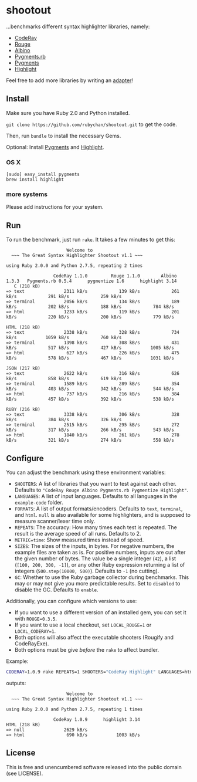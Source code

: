 # shootout

…benchmarks different syntax highlighter libraries, namely:

- [CodeRay](https://github.com/rubychan/coderay)
- [Rouge](https://github.com/jayferd/rouge)
- [Albino](https://github.com/github/albino)
- [Pygments.rb](https://github.com/tmm1/pygments.rb)
- [Pygments](https://bitbucket.org/birkenfeld/pygments-main)
- [Highlight](http://www.andre-simon.de/doku/highlight/en/highlight.html)

Feel free to add more libraries by writing an [adapter](https://github.com/rubychan/shootout/tree/master/adapters)!

## Install

Make sure you have Ruby 2.0 and Python installed.

`git clone https://github.com/rubychan/shootout.git` to get the code.

Then, run `bundle` to install the necessary Gems.

Optional: Install [Pygments](http://pygments.org/) and [Highlight](http://www.andre-simon.de/doku/highlight/en/highlight.html).

### OS X

```
[sudo] easy_install pygments
brew install highlight
```

### more systems

Please add instructions for your system.

## Run

To run the benchmark, just run `rake`. It takes a few minutes to get this:

```
                       Welcome to
  ~~~ The Great Syntax Highlighter Shootout v1.1 ~~~

using Ruby 2.0.0 and Python 2.7.5, repeating 2 times

                  CodeRay 1.1.0         Rouge 1.1.0        Albino 1.3.3   Pygments.rb 0.5.4      pygmentize 1.6      highlight 3.14
   C (218 kB)
=> text               2311 kB/s            139 kB/s            261 kB/s            291 kB/s            259 kB/s                    
=> terminal           2056 kB/s            134 kB/s            189 kB/s            202 kB/s            188 kB/s            784 kB/s
=> html               1233 kB/s            119 kB/s            201 kB/s            220 kB/s            200 kB/s            779 kB/s

HTML (218 kB)
=> text               2338 kB/s            328 kB/s            734 kB/s           1059 kB/s            760 kB/s                    
=> terminal           1398 kB/s            308 kB/s            431 kB/s            517 kB/s            427 kB/s           1005 kB/s
=> html                627 kB/s            226 kB/s            475 kB/s            578 kB/s            467 kB/s           1031 kB/s

JSON (217 kB)
=> text               2622 kB/s            316 kB/s            626 kB/s            858 kB/s            619 kB/s                    
=> terminal           1589 kB/s            289 kB/s            354 kB/s            403 kB/s            342 kB/s            544 kB/s
=> html                737 kB/s            216 kB/s            384 kB/s            457 kB/s            392 kB/s            538 kB/s

RUBY (216 kB)
=> text               3338 kB/s            306 kB/s            328 kB/s            384 kB/s            326 kB/s                    
=> terminal           2515 kB/s            295 kB/s            272 kB/s            317 kB/s            266 kB/s            543 kB/s
=> html               1840 kB/s            261 kB/s            278 kB/s            321 kB/s            274 kB/s            558 kB/s
```

## Configure

You can adjust the benchmark using these environment variables:

- `SHOOTERS`: A list of libraries that you want to test against each other. Defaults to `"CodeRay Rouge Albino Pygments.rb Pygmentize Highlight"`.
- `LANGUAGES`: A list of input languages. Defaults to all languages in the `example-code` folder.
- `FORMATS`: A list of output formats/encoders. Defaults to `text`, `terminal`, and `html`. `null` is also available for some highlighters, and is supposed to measure scanner/lexer time only.
- `REPEATS`: The accuracy: How many times each test is repeated. The result is the average speed of all runs. Defaults to 2.
- `METRIC=time`: Show measured times instead of speed.
- `SIZES`: The sizes of the inputs, in bytes. For negative numbers, the example files are taken as is. For positive numbers, inputs are cut after the given number of bytes. The value be a single integer (`42`), a list (`[100, 200, 300, -1]`), or any other Ruby expression returning a list of integers (`500.step(10000, 500)`). Defaults to `-1` (no cutting).
- `GC`: Whether to use the Ruby garbage collector during benchmarks. This may or may not give you more predictable results. Set to `disabled` to disable the GC. Defaults to `enable`.

Additionally, you can configure which versions to use:

- If you want to use a different version of an installed gem, you can set it with `ROUGE=0.3.5`.
- If you want to use a local checkout, set `LOCAL_ROUGE=1` or `LOCAL_CODERAY=1`.
- Both options will also affect the executable shooters (Rougify and CodeRayExe).
- Both options must be give _before_ the `rake` to affect bundler.

Example:

```bash
CODERAY=1.0.9 rake REPEATS=1 SHOOTERS="CodeRay Highlight" LANGUAGES=html FORMATS="null html"
```

outputs:

```
                       Welcome to
  ~~~ The Great Syntax Highlighter Shootout v1.1 ~~~

using Ruby 2.0.0 and Python 2.7.5, repeating 1 times

                  CodeRay 1.0.9      highlight 3.14
HTML (218 kB)
=> null               2629 kB/s                    
=> html                690 kB/s           1003 kB/s
```

## License

This is free and unencumbered software released into the public domain (see LICENSE).
